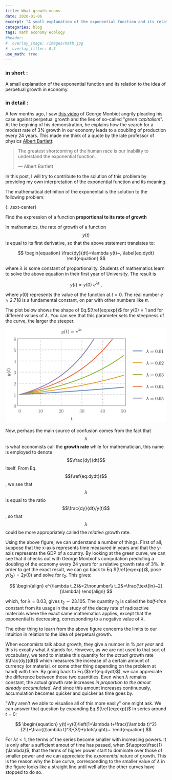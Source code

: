 ```yaml
---
title: What growth means
date: 2020-01-06
excerpt: "A small explanation of the exponential function and its relation to the idea of perpetual growth."
categories: blog
tags: math economy ecology
#header:
#  overlay_image: /images/math.jpg
#  overlay_filter: 0.5
use_math: true
---
```


### in short :

A small explanation of the exponential function and its relation to the idea of perpetual growth in economy.

### in detail :

A few months ago, I saw [this video](https://www.youtube.com/watch?v=-eljw9qoNAo) of George Monbiot angrily pleading his case against perpetual growth and the lies of so-called "*green capitalism*". At the begining of his demonstration, he explains how the search for a modest rate of 3% growth in our economy leads to a doubling of production every 24 years. This made me think of a quote by the late professor of physics [Albert Bartlett](https://en.wikipedia.org/wiki/Albert_Allen_Bartlett):

> The greatest shortcoming of the human race is our inability to understand the exponential function.
>
> — Albert Bartlett

In this post, I will try to contribute to the solution of this problem by providing my own interpretation of the exponential function and its meaning.

The mathematical definition of the exponential is the solution to the following problem:

{: .text-center}

Find the expression of a function **proportional to its rate of growth**

In mathematics, the rate of growth of a function $$y(t)$$ is equal to its first derivative, so that the above statement translates to:


$$
\begin{equation}
\frac{dy}{dt}=\lambda y(t)~,
\label{eq:dydt}
\end{equation}
$$


where $\lambda$ is some constant of proportionality. Students of mathematics learn to solve the above equation in their first year of University. The result is


$$
\begin{equation}
y(t)=y(0)~e^{\lambda t}~,
\label{eq:exp}
\end{equation}
$$


where $y(0)$ represents the value of the function at $t=0$. The real number $e\approx2.718$ is a fundamental constant, on par with other numbers like $\pi$.

The plot below shows the shape of Eq.$(\ref{eq:exp})$ for $y(0)=1$ and for different values of $\lambda$. You can see that this parameter sets the steepness of the curve, the larger the steeper.

![exponential function](/images/posts_data/exponential/exp.png)

Now, perhaps the main source of confusion comes from the fact that $$\lambda$$ is what economists call the **growth rate** while for mathematician, this name is employed to denote $$\frac{dy}{dt}$$ itself. From Eq.$$(\ref{eq:dydt})$$, we see that $$\lambda$$ is equal to the ratio $$\frac{dy}{dt}/y(t)$$, so that $$\lambda$$ could be more appropriately called the *relative* growth rate.

Using the above figure, we can understand a number of things. First of all, suppose that the x-axis represents time measured in years and that the y-axis represents the GDP of a country. By looking at the green curve, we can see that it checks out with George Monbiot's computation predicting a doubling of the economy every 24 years for a relative growth rate of 3%. In order to get the exact result, we can go back to Eq.$(\ref{eq:exp})$, pose $y(t_2)=2y(0)$ and solve for $t_2$. This gives:


$$
\begin{align}
e^{\lambda t_2}&=2\nonumber\\
t_2&=\frac{\text{ln}~2}{\lambda}
\end{align}
$$


which, for $\lambda=0.03$, gives $t_2\sim23.105$. The quantity $t_2$ is called the *half-time* constant from its usage in the study of the decay rate of radioactive materials where the exact same mathematics applies, except that the exponential is decreasing, corresponding to a negative value of $\lambda$.

The other thing to learn from the above figure concerns the limits to our intuition in relation to the idea of perpetual growth.

When economists talk about growth, they give a number in % *per year* and this is excatly what $\lambda$ stands for. However, as we are not used to that sort of vocabulary, we tend to mistake this quantity for the *actual* growth rate $\frac{dy}{dt}$ which measures the increase of a certain amount of currency (or material, or some other thing depending on the problem at hand) with time. By going back to Eq.($\ref{eq:dydt}$), we can appreciate the difference between those two quantities. Even when $\lambda$ remains constant, the actual growth rate increases *in proportion to the amout already accumulated*. And since this amount increases continuously, accumulation becomes quicker and quicker as time goes by.

"Why aren't we able to visualise all of this more easily" one might ask. We can answer that question by expanding Eq.$(\ref{eq:exp})$ in series around $t=0$:


$$
\begin{equation}
y(t)=y(0)\left(1+\lambda t+\frac{(\lambda t)^2}{2!}+\frac{(\lambda t)^3}{3!}+\dots\right)~.
\end{equation}
$$


For $\lambda t<1$, the terms of the series become smaller with increasing powers. It is only after a sufficient amout of time has passed, when $t\approx\frac{1}{\lambda}$, that the terms of higher power start to dominate over those of smaller power and we can appreciate the *exponential* nature of growth. This is the reason why the blue curve, corresponding to the smaller value of $\lambda$ in the figure looks like a straight line until well after the other curves have stopped to do so.
